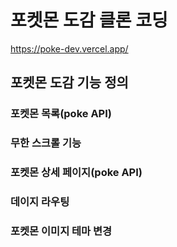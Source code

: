 # 포켓몬 도감 클론 코딩
https://poke-dev.vercel.app/

## 포켓몬 도감 기능 정의

### 포켓몬 목록(poke API)

### 무한 스크롤 기능

### 포켓몬 상세 페이지(poke API)

### 데이지 라우팅

### 포켓몬 이미지 테마 변경

